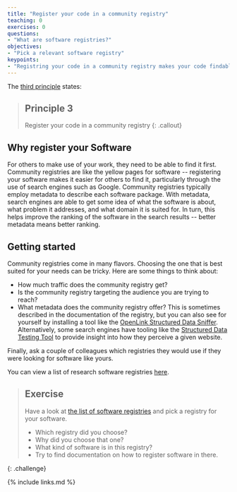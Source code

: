 ```yaml
---
title: "Register your code in a community registry"
teaching: 0
exercises: 0
questions:
- "What are software registries?"
objectives:
- "Pick a relevant software registry"
keypoints:
- "Registring your code in a community registry makes your code findable for others."
---
```

The [third principle](https://fair-software.eu/recommendations/registry) states:
> ## Principle 3
> Register your code in a community registry
{: .callout}

## Why register your Software
For others to make use of your work, they need to be able to find it first. Community registries are like the yellow pages for software -- registering your software makes it easier for others to find it, particularly through the use of search engines such as Google. Community registries typically employ metadata to describe each software package. With metadata, search engines are able to get some idea of what the software is about, what problem it addresses, and what domain it is suited for. In turn, this helps improve the ranking of the software in the search results -- better metadata means better ranking.

## Getting started
Community registries come in many flavors. Choosing the one that is best suited for your needs can be tricky. Here are some things to think about:

- How much traffic does the community registry get?
- Is the community registry targeting the audience you are trying to reach?
- What metadata does the community registry offer? This is sometimes described in the documentation of the registry, but you can also see for yourself by  installing a tool like the [OpenLink Structured Data Sniffer](http://osds.openlinksw.com/). Alternatively, some search engines have tooling like the [Structured Data Testing Tool](https://search.google.com/structured-data/testing-tool) to provide insight into how they perceive a given website.

Finally, ask a couple of colleagues which registries they would use if they were looking for software like yours.

You can view a list of research software registries [here](https://github.com/NLeSC/awesome-research-software-registries).

> ## Exercise
>
> Have a look at [the list of software registries](https://github.com/NLeSC/awesome-research-software-registries) and pick a registry for your software.
> - Which registry did you choose?
> - Why did you choose that one?
> - What kind of software is in this registry?
> - Try to find documentation on how to register software in there.
>
{: .challenge}



{% include links.md %}

